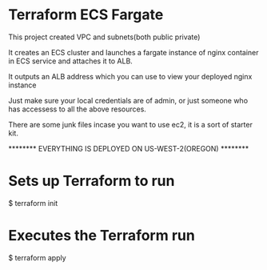 # Terraform ECS Fargate

This project created VPC and subnets(both public private)

It creates an ECS cluster and launches a fargate instance of nginx container in ECS service and attaches it to ALB.

It outputs an ALB address which you can use to view your deployed nginx instance

Just make sure your local credentials are of admin, or just someone who has accessess to all the above resources.

There are some junk files incase you want to use ec2, it is a sort of starter kit.

******** EVERYTHING IS DEPLOYED ON US-WEST-2(OREGON) ********


# Sets up Terraform to run
$ terraform init

# Executes the Terraform run
$ terraform apply
